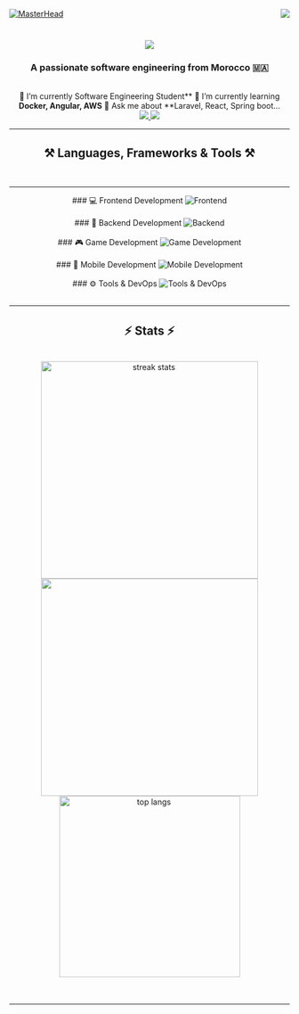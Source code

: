 [![MasterHead](https://firebasestorage.googleapis.com/v0/b/flexi-coding.appspot.com/o/dempgi7-520f8d5f-63d4-4453-8822-dbc149ae27f8.gif?alt=media&token=91c0c7b2-93c3-4029-b011-1a8703c5730d)](https://rishavchanda.io)                <img           align="right"        src="https://visitor-badge.laobi.icu/badge?page_id=salesp07.salesp07"        />               <h1                    align="center">               <img         src="https://readme-typing-svg.herokuapp.com/?                   font=Righteous&size=35&center=true&vCenter=true&width=500&height=70&duration=4000&lines=Hi+There!+👋;+I'm+Hodaifa+Echffani!;"                 />             </h1>                 <h3                   align="center">              A       passionate                software            engineering                   from         Morocco      🇲🇦</h3>     <br/>          <div                   align="center">                    🔭     I’m                   currently         Software     Engineering                    Student**      🌱          I’m                currently     learning            **Docker,                   Angular,                   AWS**      💬               Ask         me     about                **Laravel,             React,              Spring                boot...          </div>              <div                 align="center">                   <a               href="mailto:echffani.hodaifa@gmail.com">        <img           src="https://img.shields.io/badge/Gmail-333333?style=for-the-badge&logo=gmail&logoColor=red"       />           </a>                 <a               href="https://www.linkedin.com/in/hodaifa-echffani-297b7b284/"                target="_blank">                 <img               src="https://img.shields.io/badge/LinkedIn-0077B5?style=for-the-badge&logo=linkedin&logoColor=white"               target="_blank"     />        </a>                   </div>          <hr/>               <h2        align="center">⚒️                   Languages,         Frameworks                 &        Tools        ⚒️</h2>                 <br/>                    <hr/>               <div     align="center">              ###                💻               Frontend         Development            <img          src="https://skillicons.dev/icons?i=react,angular,html,css,tailwind,bootstrap,mui,figma,git,vscode"                  alt="Frontend"            />           <br/><br/>            ###         🔧        Backend                Development        <img               src="https://skillicons.dev/icons?i=nodejs,express,python,flask,php,laravel,mysql,postgres,firebase,mongodb,oracle,spring                  boot"             alt="Backend"                  />                <br/><br/>                  ###                   🎮     Game                   Development                   <img                   src="https://skillicons.dev/icons?i=unity,java,c"      alt="Game                  Development"            />           <br/><br/>                 ###                 📱                    Mobile           Development                    <img         src="https://skillicons.dev/icons?i=androidstudio,react,flutter"                alt="Mobile               Development"        />          <br/><br/>     ###                  ⚙️       Tools              &                DevOps               <img        src="https://skillicons.dev/icons?i=docker,jenkins,github,matlab"          alt="Tools        &             DevOps"                    />                    <br/>        </div>                 <br/>       <hr/>           <h2         align="center">⚡                    Stats                    ⚡</h2>     <br>                 <div               align=center>                    <img            width=390                   src="https://github-readme-streak-stats-salesp07.vercel.app/?user=hodaifa-ech&count_private=true&theme=react&border_radius=10"               alt="streak       stats"/>              <img            width=390             src="https://github-readme-stats.vercel.app/api?username=hodaifa-ech&theme=react&hide_border=false&include_all_commits=false&count_private=true"/>                <br/>                    <img              width=325                 align="center"                src="https://github-readme-stats-salesp07.vercel.app/api/top-langs/?username=hodaifa-ech&hide=HTML&langs_count=8&layout=compact&theme=react&border_radius=10&size_weight=0.5&count_weight=0.5&exclude_repo=github-readme-stats"           alt="top              langs"                 />                    </div>     <br/><br/>         <hr/>      <br/>              <br/>         